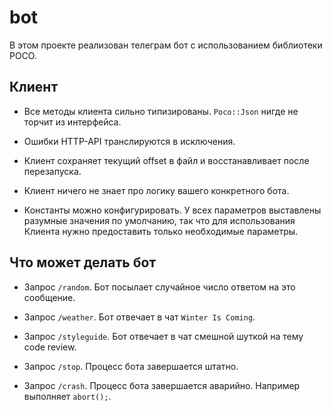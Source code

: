 # bot

В этом проекте реализован телеграм бот с использованием библиотеки POCO.

## Клиент

 * Все методы клиента сильно типизированы. `Poco::Json` нигде не торчит из интерфейса.

 * Ошибки HTTP-API транслируются в исключения.

 * Клиент сохраняет текущий offset в файл и восстанавливает после перезапуска.

 * Клиент ничего не знает про логику вашего конкретного бота.

 * Константы можно конфигурировать. У всех параметров выставлены
   разумные значения по умолчанию, так что для использования Клиента нужно
   предоставить только необходимые параметры.

## Что может делать бот

 * Запрос `/random`. Бот посылает случайное число ответом на это сообщение.

 * Запрос `/weather`. Бот отвечает в чат `Winter Is Coming`.

 * Запрос `/styleguide`. Бот отвечает в чат смешной шуткой на тему code review.

 * Запрос `/stop`. Процесс бота завершается штатно.

 * Запрос `/crash`. Процесс бота завершается аварийно. Например выполняет `abort();`.